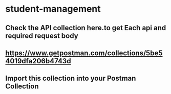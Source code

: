 # student-management

## Check the API collection here.to get Each api and required request body
## https://www.getpostman.com/collections/5be54019dfa206b4743d
## Import this collection into your Postman Collection
